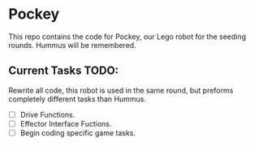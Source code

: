 # Pockey
This repo contains the code for Pockey, our Lego robot for the seeding rounds. Hummus will be remembered.

## Current Tasks TODO:
Rewrite all code, this robot is used in the same round, but preforms completely different tasks than Hummus.
 - [ ] Drive Functions.
 - [ ] Effector Interface Fuctions.
 - [ ] Begin coding specific game tasks.
